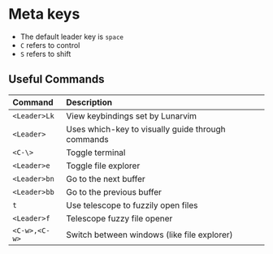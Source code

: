 # Meta keys

- The default leader key is `space`
- `C` refers to control
- `S` refers to shift

## Useful Commands

| Command | Description |
|:----|:----|
| `<Leader>Lk` | View keybindings set by Lunarvim |
| `<Leader>` | Uses which-key to visually guide through commands |
| `<C-\>` | Toggle terminal |
| `<Leader>e` | Toggle file explorer |
| `<Leader>bn` | Go to the next buffer |
| `<Leader>bb` | Go to the previous buffer |
| `t` | Use telescope to fuzzily open files  |
| `<Leader>f` |  Telescope fuzzy file opener |
| `<C-w>,<C-w>` | Switch between windows (like file explorer) |

